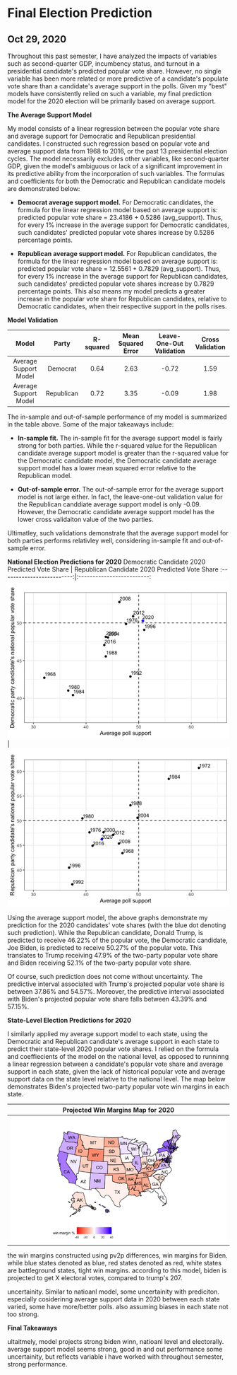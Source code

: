 # Final Election Prediction
## Oct 29, 2020

Throughout this past semester, I have analyzed the impacts of variables such as second-quarter GDP, incumbency status, and turnout in a presidential candidate's predicted popular vote share. However, no single variable has been more related or more predictive of a candidate's populate vote share than a candidate's average support in the polls. Given my "best" models have consistently relied on such a variable, my final prediction model for the 2020 election will be primarily based on average support.  

**The Average Support Model** 

My model consists of a linear regression between the popular vote share and average support for Democratic and Republican presidential candidates. I constructed such regression based on popular vote and average support data from 1968 to 2016, or the past 13 presidential election cycles. The model necessarily excludes other variables, like second-quarter GDP, given the model's ambiguous or lack of a significant improvement in its predictive ability from the incorporation of such variables. The formulas and coefficients for both the Democratic and Republican candidate models are demonstrated below: 

* **Democrat average support model.** For Democratic candidates, the formula for the linear regression model based on average support is: predicted popular vote share = 23.4186 + 0.5286 (avg_support). Thus, for every 1% increase in the average support for Democratic candidates, such candidates' predicted popular vote shares increase by 0.5286 percentage points. 

* **Republican average support model.** For Republican candidates, the formula for the linear regression model based on average support is: predicted popular vote share = 12.5561 + 0.7829 (avg_support). Thus, for every 1% increase in the average support for Republican candidates, such candidates' predicted popular vote shares increase by 0.7829 percentage points. This also means my model predicts a greater increase in the popular vote share for Republican candidates, relative to Democratic candidates, when their respective support in the polls rises. 

**Model Validation** 

| Model  | Party |  R-squared | Mean Squared Error  | Leave-One-Out Validation  | Cross Validation  |
|:-:|:-:|:-:|:-:|:-:|:-:|
| Average Support Model  | Democrat  |  0.64  | 2.63 | -0.72  | 1.59  |
|  Average Support Model   |  Republican | 0.72  | 3.35  |  -0.09 |  1.98 |

The in-sample and out-of-sample performance of my model is summarized in the table above. Some of the major takeaways include:

* **In-sample fit.** The in-sample fit for the average support model is fairly strong for both parties. While the r-squared value for the Republican candidate average support model is greater than the r-squared value for the Democratic candidate model, the Democratic candidate average support model has a lower mean squared error relative to the Republican model. 

* **Out-of-sample error.** The out-of-sample error for the average support model is not large either. In fact, the leave-one-out validation value for the Republican canddiate average support model is only -0.09. However, the Democratic candidate average support model has the lower cross validaiton value of the two parties. 

Ultimatley, such validations demonstrate that the average support model for both parties performs relativley well, considering in-sample fit and out-of-sample error. 

**National Election Predictions for 2020** 
Democratic Candidate 2020 Predicted Vote Share  |  Republican Candidate 2020 Predicted Vote Share 
:-------------------------:|:-------------------------:
![](Prediction.png)|![](Prediction2.png)

Using the average support model, the above graphs demonstrate my prediction for the 2020 candidates' vote shares (with the blue dot denoting such prediction). While the Republican candidate, Donald Trump, is predicted to receive 46.22% of the popular vote, the Democratic candidate, Joe Biden, is predicted to receive 50.27% of the popular vote. This translates to Trump receiving 47.9% of the two-party popular vote share and Biden receiving 52.1% of the two-party popular vote share. 

Of course, such prediction does not come without uncertainty. The predictive interval associated with Trump's projected popular vote share is between 37.86% and 54.57%. Moreover, the predictive interval associated with Biden's projected popular vote share falls between 43.39% and 57.15%. 

**State-Level Election Predictions for 2020** 

I similarly applied my average support model to each state, using the Democratic and Republican candidate's average support in each state to predict their state-level 2020 popular vote shares. I relied on the formula and coeffiecients of the model on the national level, as opposed to runninng a linear regression between a candidate's popular vote share and average support in each state, given the lack of historical popular vote and average support data on the state level relative to the national level. The map below demonstrates Biden's projected two-party popular vote win margins in each state. 

| Projected Win Margins Map for 2020 |
|:-:|
|![](Predictions4.png)|

the win margins constructed using pv2p differences, win margins for Biden. while blue states denoted as blue, red states denoted as red, white states are battleground states, tight win margins. according to this model, biden is projected to get X electoral votes, compared to trump's 207. 

uncertainity. Similar to natioanl model, some uncertainity with prediciton. especially cosiderinng average support data in 2020 between each state varied, some have more/better polls. also assuming biases in each state not too strong.

**Final Takeaways** 

ultaitmely, model projects strong biden winn, natioanl level and electorally. 
average support model seems strong, good in and out performance
some uncertainity, but reflects variable i have worked with throughout semester, strong performance. 



